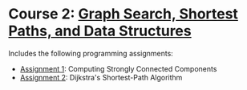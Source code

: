 # Course 2: [Graph Search, Shortest Paths, and Data Structures](https://www.coursera.org/learn/algorithms-graphs-data-structures)

Includes the following programming assignments:
* [Assignment 1](assignment_1): Computing Strongly Connected Components
* [Assignment 2](assignment_2): Dijkstra's Shortest-Path Algorithm
